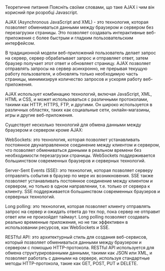 Теоретичне питання
Поясніть своїми словами, що таке AJAX і чим він корисний при розробці Javascript.

AJAX (Asynchronous JavaScript and XML) - это технология, которая позволяет обмениваться данными между браузером и сервером без перезагрузки страницы. Это позволяет создавать интерактивные веб-приложения с более быстрым и гладким пользовательским интерфейсом.

В традиционной модели веб-приложений пользователь делает запрос на сервер, сервер обрабатывает запрос и отправляет ответ, затем браузер получает этот ответ и обновляет страницу. AJAX позволяет отправлять запросы на сервер асинхронно, не прерывая текущую работу пользователя, и обновлять только необходимую часть страницы, минимизируя количество запросов и ускоряя работу веб-приложения.

AJAX использует комбинацию технологий, включая JavaScript, XML, HTML и CSS, и может использоваться с различными протоколами, такими как HTTP, HTTPS, FTP, и другими. Он широко используется в различных областях, таких как социальные сети, онлайн-магазины, игры и другие веб-приложения.

Существует несколько технологий для обмена данными между браузером и сервером кроме AJAX:

WebSockets: это технология, которая позволяет устанавливать постоянное двунаправленное соединение между клиентом и сервером, что позволяет обмениваться данными в реальном времени без необходимости перезагрузки страницы. WebSockets поддерживается большинством современных браузеров и серверных технологий.

Server-Sent Events (SSE): это технология, которая позволяет серверу отправлять события в браузер по мере их возникновения. SSE также позволяет устанавливать постоянное соединение между клиентом и сервером, но только в одном направлении, т.е. только от сервера к клиенту. SSE поддерживается большинством современных браузеров и серверных технологий.

Long polling: это технология, которая позволяет клиенту отправлять запрос на сервер и ожидать ответа до тех пор, пока сервер не отправит ответ или не произойдет таймаут. Long polling позволяет создавать реально временные приложения, но не так эффективен в использовании ресурсов, как WebSockets и SSE.

RESTful API: это архитектурный стиль для создания веб-сервисов, который позволяет обмениваться данными между браузером и сервером с помощью HTTP-протокола. RESTful API используется для обмена структурированными данными, такими как JSON или XML, и позволяет работать с данными на сервере, используя стандартные методы HTTP-протокола, такие как GET, POST, PUT и DELETE.
